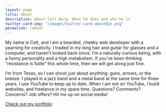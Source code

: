 ```yaml
---
layout: page
title: About
description: About Colt Borg. What he does and who he is
twitter-card-img: "/images/twitter-card-about@2x.png"
permalink: /about
---
```


My name is Colt, and I am a bearded, cheeky web developer with a yearning for creativity. I traded in my long hair and guitar for glasses and a computer, and haven’t looked back since. I’m a naturally curious being, with a funny personality and a high metabolism. If you’ve been thinking “resistance is futile” this whole time, then we will get along just fine.

I’m from Texas, so I can shoot just about anything: guns, arrows, or the breeze. I played in a jazz band and a metal band at the same time for three years. I use YouTube to keep up to date. When I am not on YouTube, I build websites, and freelance in my spare time. Questions? Comments? Concerns? Job offers? Hit me up on social media!

<div class="cta-container">
  <a class="cta" href="{{ "/work/" | prepend: site.baseurl }}">Check out my portfolio</a>
</div>
